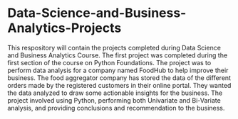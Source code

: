 # Data-Science-and-Business-Analytics-Projects
This respository will contain the projects completed during Data Science and Business Analytics Course.
The first project was completed during the first section of the course on Python Foundations. The project was to perform data analysis for a company named FoodHub to help improve their business.
The food aggregator company has stored the data of the different orders made by the registered customers in their online portal. They wanted the data analyzed to draw some actionable insights for the business.
The project involved using Python, performing both Univariate and Bi-Variate analysis, and providing conclusions and recommendation to the business. 
